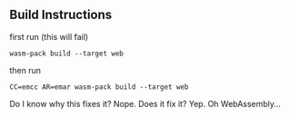 ## Build Instructions
first run (this will fail)
```
wasm-pack build --target web
```

then run
```
CC=emcc AR=emar wasm-pack build --target web
```

Do I know why this fixes it? Nope. Does it fix it? Yep. Oh WebAssembly...

